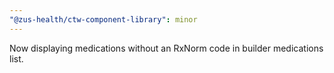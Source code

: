```yaml
---
"@zus-health/ctw-component-library": minor
---
```


Now displaying medications without an RxNorm code in builder medications list.
